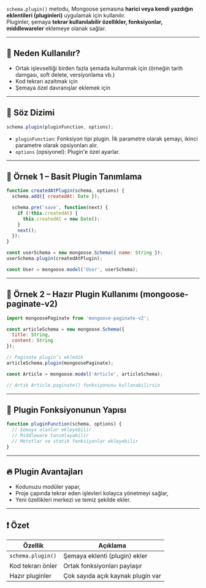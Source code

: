 
`schema.plugin()` metodu, Mongoose şemasına **harici veya kendi yazdığın eklentileri (pluginleri)** uygulamak için kullanılır.  
Pluginler, şemaya **tekrar kullanılabilir özellikler, fonksiyonlar, middlewareler** eklemeye olanak sağlar.

---

## 🧠 Neden Kullanılır?

- Ortak işlevselliği birden fazla şemada kullanmak için (örneğin tarih damgası, soft delete, versiyonlama vb.)
- Kod tekrarı azaltmak için
- Şemaya özel davranışlar eklemek için

---

## 🧪 Söz Dizimi

```js
schema.plugin(pluginFunction, options);
```

- `pluginFunction`: Fonksiyon tipi plugin. İlk parametre olarak şemayı, ikinci parametre olarak opsiyonları alır.
- `options` (opsiyonel): Plugin'e özel ayarlar.

---

## 🧪 Örnek 1 – Basit Plugin Tanımlama

```js
function createdAtPlugin(schema, options) {
  schema.add({ createdAt: Date });

  schema.pre('save', function(next) {
    if (!this.createdAt) {
      this.createdAt = new Date();
    }
    next();
  });
}

const userSchema = new mongoose.Schema({ name: String });
userSchema.plugin(createdAtPlugin);

const User = mongoose.model('User', userSchema);
```

---

## 🧪 Örnek 2 – Hazır Plugin Kullanımı (mongoose-paginate-v2)

```js
import mongoosePaginate from 'mongoose-paginate-v2';

const articleSchema = new mongoose.Schema({
  title: String,
  content: String
});

// Paginate plugin’i ekledik
articleSchema.plugin(mongoosePaginate);

const Article = mongoose.model('Article', articleSchema);

// Artık Article.paginate() fonksiyonunu kullanabilirsin
```

---

## 🧩 Plugin Fonksiyonunun Yapısı

```js
function pluginFunction(schema, options) {
  // Şemaya alanlar ekleyebilir
  // Middleware tanımlayabilir
  // Metotlar ve statik fonksiyonlar ekleyebilir
}
```

---

## 🔥 Plugin Avantajları

- Kodunuzu modüler yapar,
- Proje çapında tekrar eden işlevleri kolayca yönetmeyi sağlar,
- Yeni özellikleri merkezi ve temiz şekilde ekler.

---

## ❗ Özet

|Özellik|Açıklama|
|---|---|
|`schema.plugin()`|Şemaya eklenti (plugin) ekler|
|Kod tekrarı önler|Ortak fonksiyonları paylaşır|
|Hazır pluginler|Çok sayıda açık kaynak plugin var|
